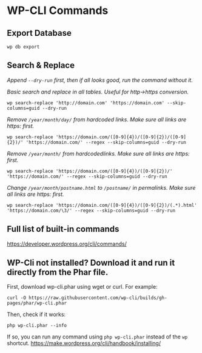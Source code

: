 # WP-CLI Commands

## Export Database

```
wp db export
```

## Search & Replace
_Append `--dry-run` first, then if all looks good, run the command without it._

_Basic search and replace in all tables. Useful for http->https conversion._
```
wp search-replace 'http://domain.com' 'https://domain.com' --skip-columns=guid --dry-run
```
_Remove `/year/month/day/` from hardcoded links. Make sure all links are https: first._
```
wp search-replace 'https://domain.com/([0-9]{4})/([0-9]{2})/([0-9]{2})/' 'https://domain.com/' --regex --skip-columns=guid --dry-run
```
_Remove `/year/month/` from hardcodedlinks. Make sure all links are https: first._
```
wp search-replace 'https://domain.com/([0-9]{4})/([0-9]{2})/' 'https://domain.com/' --regex --skip-columns=guid --dry-run
```
_Change `/year/month/postname.html` to `/postname/` in permalinks. Make sure all links are https: first._
```
wp search-replace 'https://domain.com/([0-9]{4})/([0-9]{2})/(.*).html' 'https://domain.com/\3/' --regex --skip-columns=guid --dry-run
```

## Full list of built-in commands
https://developer.wordpress.org/cli/commands/

## WP-Cli not installed? Download it and run it directly from the Phar file.

First, download wp-cli.phar using wget or curl. For example:

```
curl -O https://raw.githubusercontent.com/wp-cli/builds/gh-pages/phar/wp-cli.phar
```

Then, check if it works:
```
php wp-cli.phar --info
```

If so, you can run any command using `php wp-cli.phar` instead of the `wp` shortcut.
https://make.wordpress.org/cli/handbook/installing/

